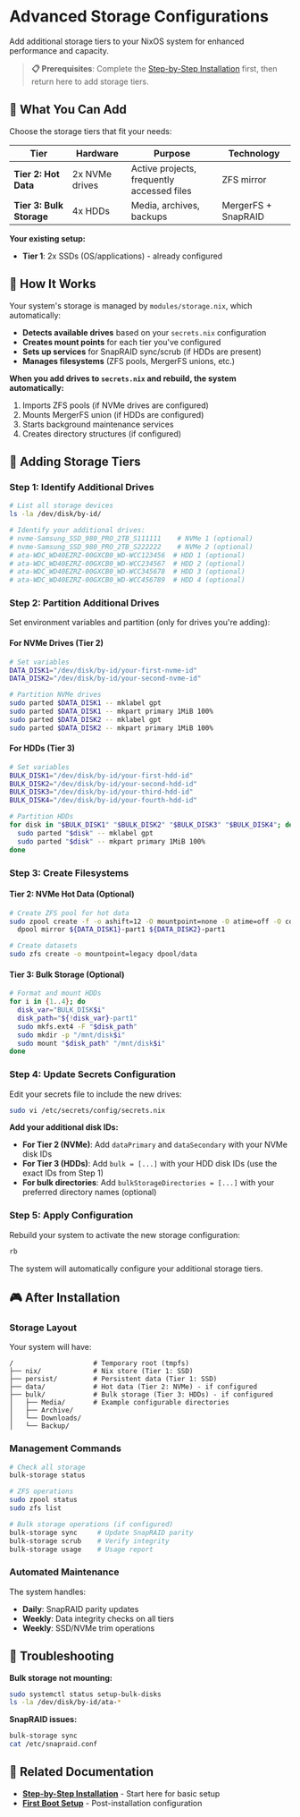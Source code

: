 # Advanced Storage Configurations

Add additional storage tiers to your NixOS system for enhanced performance and capacity.

> **📋 Prerequisites**: Complete the [Step-by-Step Installation](step-by-step.md) first, then return here to add storage tiers.

## 🎯 What You Can Add

Choose the storage tiers that fit your needs:

| **Tier** | **Hardware** | **Purpose** | **Technology** |
|----------|-------------|-------------|----------------|
| **Tier 2: Hot Data** | 2x NVMe drives | Active projects, frequently accessed files | ZFS mirror |
| **Tier 3: Bulk Storage** | 4x HDDs | Media, archives, backups | MergerFS + SnapRAID |

**Your existing setup:**
- **Tier 1**: 2x SSDs (OS/applications) - already configured

## 🧠 How It Works

Your system's storage is managed by `modules/storage.nix`, which automatically:

- **Detects available drives** based on your `secrets.nix` configuration
- **Creates mount points** for each tier you've configured
- **Sets up services** for SnapRAID sync/scrub (if HDDs are present)
- **Manages filesystems** (ZFS pools, MergerFS unions, etc.)

**When you add drives to `secrets.nix` and rebuild, the system automatically:**
1. Imports ZFS pools (if NVMe drives are configured)
2. Mounts MergerFS union (if HDDs are configured)
3. Starts background maintenance services
4. Creates directory structures (if configured)

## 🔧 Adding Storage Tiers

### Step 1: Identify Additional Drives

```bash
# List all storage devices
ls -la /dev/disk/by-id/

# Identify your additional drives:
# nvme-Samsung_SSD_980_PRO_2TB_S111111    # NVMe 1 (optional)
# nvme-Samsung_SSD_980_PRO_2TB_S222222    # NVMe 2 (optional)
# ata-WDC_WD40EZRZ-00GXCB0_WD-WCC123456  # HDD 1 (optional)
# ata-WDC_WD40EZRZ-00GXCB0_WD-WCC234567  # HDD 2 (optional)
# ata-WDC_WD40EZRZ-00GXCB0_WD-WCC345678  # HDD 3 (optional)
# ata-WDC_WD40EZRZ-00GXCB0_WD-WCC456789  # HDD 4 (optional)
```

### Step 2: Partition Additional Drives

Set environment variables and partition (only for drives you're adding):

#### For NVMe Drives (Tier 2)
```bash
# Set variables
DATA_DISK1="/dev/disk/by-id/your-first-nvme-id"
DATA_DISK2="/dev/disk/by-id/your-second-nvme-id"

# Partition NVMe drives
sudo parted $DATA_DISK1 -- mklabel gpt
sudo parted $DATA_DISK1 -- mkpart primary 1MiB 100%
sudo parted $DATA_DISK2 -- mklabel gpt
sudo parted $DATA_DISK2 -- mkpart primary 1MiB 100%
```

#### For HDDs (Tier 3)
```bash
# Set variables
BULK_DISK1="/dev/disk/by-id/your-first-hdd-id"
BULK_DISK2="/dev/disk/by-id/your-second-hdd-id"
BULK_DISK3="/dev/disk/by-id/your-third-hdd-id"
BULK_DISK4="/dev/disk/by-id/your-fourth-hdd-id"

# Partition HDDs
for disk in "$BULK_DISK1" "$BULK_DISK2" "$BULK_DISK3" "$BULK_DISK4"; do
  sudo parted "$disk" -- mklabel gpt
  sudo parted "$disk" -- mkpart primary 1MiB 100%
done
```

### Step 3: Create Filesystems

#### Tier 2: NVMe Hot Data (Optional)
```bash
# Create ZFS pool for hot data
sudo zpool create -f -o ashift=12 -O mountpoint=none -O atime=off -O compression=lz4 \
  dpool mirror ${DATA_DISK1}-part1 ${DATA_DISK2}-part1

# Create datasets
sudo zfs create -o mountpoint=legacy dpool/data
```

#### Tier 3: Bulk Storage (Optional)
```bash
# Format and mount HDDs
for i in {1..4}; do
  disk_var="BULK_DISK$i"
  disk_path="${!disk_var}-part1"
  sudo mkfs.ext4 -F "$disk_path"
  sudo mkdir -p "/mnt/disk$i"
  sudo mount "$disk_path" "/mnt/disk$i"
done
```

### Step 4: Update Secrets Configuration

Edit your secrets file to include the new drives:

```bash
sudo vi /etc/secrets/config/secrets.nix
```

**Add your additional disk IDs:**
- **For Tier 2 (NVMe)**: Add `dataPrimary` and `dataSecondary` with your NVMe disk IDs
- **For Tier 3 (HDDs)**: Add `bulk = [...]` with your HDD disk IDs (use the exact IDs from Step 1)
- **For bulk directories**: Add `bulkStorageDirectories = [...]` with your preferred directory names (optional)

### Step 5: Apply Configuration

Rebuild your system to activate the new storage configuration:

```bash
rb
```

The system will automatically configure your additional storage tiers.

## 🎮 After Installation

### Storage Layout

Your system will have:

```
/                    # Temporary root (tmpfs)
├── nix/             # Nix store (Tier 1: SSD)
├── persist/         # Persistent data (Tier 1: SSD)
├── data/            # Hot data (Tier 2: NVMe) - if configured
├── bulk/            # Bulk storage (Tier 3: HDDs) - if configured
│   ├── Media/       # Example configurable directories
│   ├── Archive/
│   └── Downloads/
│   └── Backup/
```

### Management Commands

```bash
# Check all storage
bulk-storage status

# ZFS operations
sudo zpool status
sudo zfs list

# Bulk storage operations (if configured)
bulk-storage sync     # Update SnapRAID parity
bulk-storage scrub    # Verify integrity
bulk-storage usage    # Usage report
```

### Automated Maintenance

The system handles:
- **Daily**: SnapRAID parity updates
- **Weekly**: Data integrity checks on all tiers
- **Weekly**: SSD/NVMe trim operations

## 🚨 Troubleshooting

**Bulk storage not mounting:**
```bash
sudo systemctl status setup-bulk-disks
ls -la /dev/disk/by-id/ata-*
```

**SnapRAID issues:**
```bash
bulk-storage sync
cat /etc/snapraid.conf
```

## 📖 Related Documentation

- **[Step-by-Step Installation](step-by-step.md)** - Start here for basic setup
- **[First Boot Setup](first-boot.md)** - Post-installation configuration
